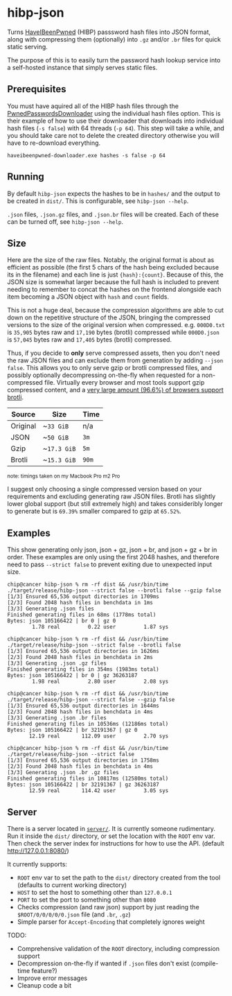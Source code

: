 # hibp-json

Turns [HaveIBeenPwned] (HIBP) passsword hash files into JSON format, along with compressing them (optionally) into `.gz` and/or `.br` files for quick static serving.

The purpose of this is to easily turn the password hash lookup service into a self-hosted instance that simply serves static files.

[HaveIBeenPwned]: https://haveibeenpwned.com/

## Prerequisites

You must have aquired all of the HIBP hash files through the [PwnedPasswordsDownloader] using the individual hash files option. This is their example of how to use their downloader that downloads into individual hash files (`-s false`) with 64 threads (`-p 64`). This step will take a while, and you should take care not to delete the created directory otherwise you will have to re-download everything.

```
haveibeenpwned-downloader.exe hashes -s false -p 64
```

[PwnedPasswordsDownloader]: https://github.com/HaveIBeenPwned/PwnedPasswordsDownloader

## Running

By default `hibp-json` expects the hashes to be in `hashes/` and the output to be created in `dist/`. This is configurable, see `hibp-json --help`.

`.json` files, `.json.gz` files, and `.json.br` files will be created. Each of these can be turned off, see `hibp-json --help`.

## Size

Here are the size of the raw files. Notably, the original format is about as efficient as possible (the first 5 chars of the hash being excluded because its in the filename) and each line is just `{hash}:{count}`. Because of this, the JSON size is somewhat larger because the full hash is included to prevent needing to remember to concat the hashes on the frontend alongside each item becoming a JSON object with `hash` and `count` fields.

This is not a huge deal, because the compression algorithms are able to cut down on the repetitive structure of the JSON, bringing the compressed versions to the size of the original version when compressed. e.g. `000D0.txt` is `35,905` bytes raw and `17,190` bytes (brotli) compressed while `000D0.json` is `57,045` bytes raw and `17,405` bytes (brotli) compressed.

Thus, if you decide to **only** serve compressed assets, then you don't need the raw JSON files and can exclude them from generation by adding `--json false`. This allows you to only serve gzip or brotli compressed files, and possibly optionally decompressing on-the-fly when requested for a non-compressed file. Virtually every browser and most tools support gzip compressed content, and a [very large amount (96.6%) of browsers support brotli](https://caniuse.com/brotli).

| Source | Size | Time |
| ------ | ---- | ---- |
| Original | ~`33 GiB` | n/a |
| JSON | ~`50 GiB` | `3m` |
| Gzip | ~`17.3 GiB` | `5m` |
| Brotli | ~`15.3 GiB` | `90m` |

<sup>note: timings taken on my Macbook Pro m2 Pro</sup>

I suggest only choosing a single compressed version based on your requirements and excluding generating raw JSON files. Brotli has slightly lower global support (but still extremely high) and takes consideribly longer to generate but is `69.39%` smaller compared to gzip at `65.52%`.

## Examples

This show generating only json, json + gz, json + br, and json + gz + br in order. These examples are only using the first 2048 hashes, and therefore need to pass `--strict false` to prevent exiting due to unexpected input size.

```console
chip@cancer hibp-json % rm -rf dist && /usr/bin/time ./target/release/hibp-json --strict false --brotli false --gzip false
[1/3] Ensured 65,536 output directories in 1709ms
[2/3] Found 2048 hash files in benchdata in 1ms
[3/3] Generating .json files 
Finished generating files in 68ms (1778ms total)
Bytes: json 105166422 | br 0 | gz 0
        1.78 real         0.22 user         1.87 sys

chip@cancer hibp-json % rm -rf dist && /usr/bin/time ./target/release/hibp-json --strict false --brotli false             
[1/3] Ensured 65,536 output directories in 1626ms
[2/3] Found 2048 hash files in benchdata in 2ms
[3/3] Generating .json .gz files 
Finished generating files in 354ms (1983ms total)
Bytes: json 105166422 | br 0 | gz 36263187
        1.98 real         2.80 user         2.08 sys

chip@cancer hibp-json % rm -rf dist && /usr/bin/time ./target/release/hibp-json --strict false --gzip false 
[1/3] Ensured 65,536 output directories in 1644ms
[2/3] Found 2048 hash files in benchdata in 4ms
[3/3] Generating .json .br files 
Finished generating files in 10536ms (12186ms total)
Bytes: json 105166422 | br 32191367 | gz 0
       12.19 real       112.09 user         2.70 sys

chip@cancer hibp-json % rm -rf dist && /usr/bin/time ./target/release/hibp-json --strict false               
[1/3] Ensured 65,536 output directories in 1758ms
[2/3] Found 2048 hash files in benchdata in 4ms
[3/3] Generating .json .br .gz files 
Finished generating files in 10817ms (12580ms total)
Bytes: json 105166422 | br 32191367 | gz 36263187
       12.59 real       114.42 user         3.05 sys
```

## Server

There is a server located in [`server/`](server). It is currently someone rudimentary. Run it inside the `dist/` directory, or set the location with the `ROOT` env var. Then check the server index for instructions for how to use the API. (default http://127.0.0.1:8080/)

It currently supports:
* `ROOT` env var to set the path to the `dist/` directory created from the tool (defaults to current working directory)
* `HOST` to set the host to something other than `127.0.0.1`
* `PORT` to set the port to something other than `8080`
* Checks compression (and raw json) support by just reading the `$ROOT/0/0/0/0/0.json` file (and `.br`, `.gz`)
* Simple parser for `Accept-Encoding` that completely ignores weight

TODO:
* Comprehensive validation of the `ROOT` directory, including compression support
* Decompression on-the-fly if wanted if `.json` files don't exist (compile-time feature?)
* Improve error messages
* Cleanup code a bit